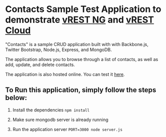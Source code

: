 # Contacts Sample Test Application to demonstrate [vREST NG](https://ng.vrest.io) and [vREST Cloud](https://vrest.io) #

"Contacts" is a sample CRUD application built with with Backbone.js, Twitter Bootstrap, Node.js, Express, and MongoDB.

The application allows you to browse through a list of contacts, as well as add, update, and delete contacts.

The application is also hosted online. You can test it [here](http://example.vrest.io/contacts/v1/test/).

## To Run this application, simply follow the steps below: ##

1. Install the dependencies
```npm install```

2. Make sure mongodb server is already running

3. Run the application server
```PORT=3000 node server.js```